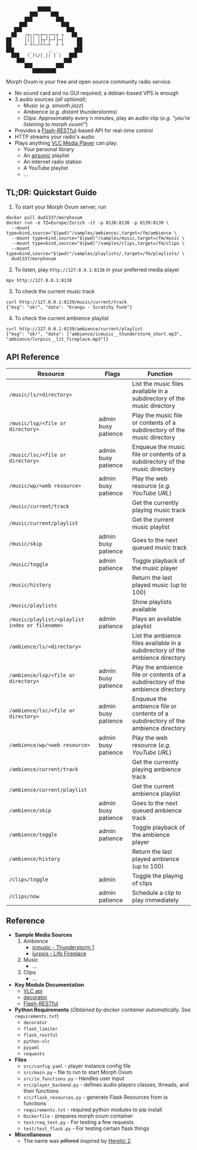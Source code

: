```
            █████            
         ███     ███         
       ███         ███       
     ███             ███     
   ███                 ███   
  ██   ┌┬┐┌─┐┬─┐┌─┐┬ ┬   ██  
██     ││││ │├┬┘├─┘├─┤     ██
██     ┴ ┴└─┘┴└─┴  ┴ ┴     ██
███      _      ._ _      ███
  ███   (_)\/|_|| | |   ███  
    ███               ███    
       ███         ███       
          █████████          
```

Morph Ovum is your free and open source community radio service.

* No sound card and no GUI required; a debian-based VPS is enough
* 3 audio sources (*all optional*):
  * Music (*e.g. smooth jazz*)
  * Ambience (*e.g. distant thunderstorms*)
  * Clips: Approximately every n minutes, play an audio clip (*e.g. "you're listening to morph ovum!"*)
* Provides a [Flash-RESTful](https://flask-restful.readthedocs.io/en/latest/index.html)-based API for real-time control
* HTTP streams your radio's audio
* Plays anything [VLC Media Player](https://www.videolan.org/vlc/) can play:
  * Your personal library
  * An [airsonic](https://github.com/airsonic/airsonic) playlist
  * An internet radio station
  * A YouTube playlist
  * ...

## TL;DR: Quickstart Guide
1. To start your Morph Ovum server, run
```
docker pull dud1337/morphovum
docker run -e TZ=Europe/Zurich -it -p 8138:8138 -p 8139:8139 \
  --mount type=bind,source="$(pwd)"/samples/ambience/,target=/fm/ambience \
  --mount type=bind,source="$(pwd)"/samples/music,target=/fm/music \
  --mount type=bind,source="$(pwd)"/samples/clips,target=/fm/clips \
  --mount type=bind,source="$(pwd)"/samples/playlists/,target=/fm/playlists/ \
  dud1337/morphovum
```
2. To listen, play `http://127.0.0.1:8138` in your preferred media player
```
mpv http://127.0.0.1:8138
```
3. To check the current music track
```
curl http://127.0.0.1:8139/music/current/track
{"msg": "ok!", "data": "Krangu - Scratchy Funk"}
```
4. To check the current ambience playlist
```
curl http://127.0.0.1:8139/ambience/current/playlist
{"msg": "ok!", "data": ["ambience/icmusic__thunderstorm_short.mp3", "ambience/lurpsis__lit_fireplace.mp3"]}
```

## API Reference
| Resource | Flags | Function |
| ------ | ------ | ------ |
| `/music/ls/<directory>` | | List the music files available in a subdirectory of the music directory |
| `/music/lsp/<file or directory>` | admin busy patience | Play the music file or contents of a subdirectory of the music directory |
| `/music/lsc/<file or directory>` | admin busy patience | Enqueue the music file or contents of a subdirectory of the music directory |
| `/music/wp/<web resource>` | admin busy patience | Play the web resource (*e.g. YouTube URL*) |
| `/music/current/track` | | Get the currently playing music track |
| `/music/current/playlist` | | Get the current music playlist |
| `/music/skip` | admin busy patience | Goes to the next queued music track |
| `/music/toggle` | admin patience | Toggle playback of the music player |
| `/music/history` | | Return the last played music (up to 100) |
| `/music/playlists` | | Show playlists available | 
| `/music/playlist/<playlist index or filename>` | admin patience | Plays an available playlist |
| `/ambience/ls/<directory>` | | List the ambience files available in a subdirectory of the ambience directory |
| `/ambience/lsp/<file or directory>` | admin busy patience | Play the ambience file or contents of a subdirectory of the ambience directory |
| `/ambience/lsc/<file or directory>` | admin busy patience | Enqueue the ambience file or contents of a subdirectory of the ambience directory |
| `/ambience/wp/<web resource>` | admin busy patience | Play the web resource (*e.g. YouTube URL*) |
| `/ambience/current/track` | | Get the currently playing ambience track |
| `/ambience/current/playlist` | | Get the current ambience playlist |
| `/ambience/skip` | admin busy patience | Goes to the next queued ambience track |
| `/ambience/toggle` | admin patience | Toggle playback of the ambience player |
| `/ambience/history` | | Return the last played ambience (up to 100) |
| `/clips/toggle` | admin | Toggle the playing of clips |
| `/clips/now` | admin patience | Schedule a clip to play immediately |


## Reference
* **Sample Media Sources**
    1. Ambience
        * [icmusic - Thunderstorm 1](https://freesound.org/people/icmusic/sounds/37564/)
        * [lurpsis - Life Fireplace](https://freesound.org/people/lurpsis/sounds/444127/)
    2. Music
        * ...
    3. Clips
        * ...
* **Key Module Documentation**
    * [VLC api](https://www.olivieraubert.net/vlc/python-ctypes/doc/)
    * [decorator](https://github.com/micheles/decorator/blob/master/docs/documentation.md)
    * [Flash-RESTful](https://flask-restful.readthedocs.io/en/latest/index.html)
* **Python Requirements** (*Obtained by docker container automatically. See `requirements.txt`*)
    * `decorator`
    * `flask_limiter`
    * `flask_restful`
    * `python-vlc`
    * `pyyaml`
    * `requests`
* **Files**
    * `src/config.yaml` - player instance config file
    * `src/main.py` - file to run to start Morph Ovum
    * `src/io_functions.py` - Handles user input
    * `src/player_backend.py` - defines audio players classes, threads, and their functions
    * `src/flask_resources.py` - generate Flask Resources from io functions
    * `requirements.txt` - required python modules to pip install
    * `Dockerfile` - prepares morph ovum container
    * `test/req_test.py` - For testing a few requests
    * `test/test_flask.py` - For testing certain flask things
* **Miscellaneous**
    * The name was <del>pilfered</del> inspired by [Heretic 2](https://heretic.fandom.com/wiki/Morph_Ovum_(Spell)).
